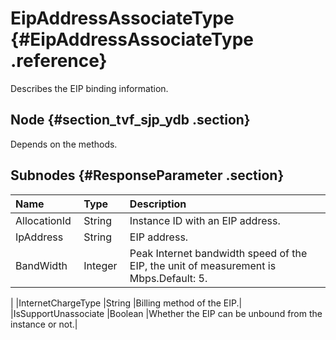 # EipAddressAssociateType {#EipAddressAssociateType .reference}

Describes the EIP binding information.

## Node {#section_tvf_sjp_ydb .section}

Depends on the methods.

## Subnodes {#ResponseParameter .section}

|Name |Type |Description |
|:----|:----|:-----------|
|AllocationId |String |Instance ID with an EIP address.|
|IpAddress |String |EIP address.|
|BandWidth |Integer |Peak Internet bandwidth speed of the EIP, the unit of measurement is Mbps.Default: 5.

|
|InternetChargeType |String |Billing method of the EIP.|
|IsSupportUnassociate |Boolean |Whether the EIP can be unbound from the instance or not.|

